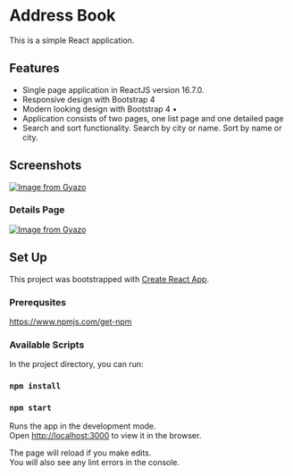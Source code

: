 # Address Book


This is a simple React application.

## Features

- Single page application in ReactJS version 16.7.0. 
- Responsive design with Bootstrap 4
- Modern looking design with Bootstrap 4 • 
- Application consists of two pages, one list page and one detailed page 
- Search and sort functionality. Search by city or name. Sort by name or city.
 
## Screenshots

[![Image from Gyazo](https://i.gyazo.com/0d61b21ce25b2f91bb1af8e3d9c2a76c.png)](https://gyazo.com/0d61b21ce25b2f91bb1af8e3d9c2a76c)

### Details Page


[![Image from Gyazo](https://i.gyazo.com/5ae9740124141269b7ee6a0b5bd128ea.png)](https://gyazo.com/5ae9740124141269b7ee6a0b5bd128ea)


## Set Up
 
This project was bootstrapped with [Create React App](https://github.com/facebook/create-react-app).

### Prerequsites

https://www.npmjs.com/get-npm

### Available Scripts

In the project directory, you can run:

### `npm install`

### `npm start`

Runs the app in the development mode.<br>
Open [http://localhost:3000](http://localhost:3000) to view it in the browser.

The page will reload if you make edits.<br>
You will also see any lint errors in the console.


